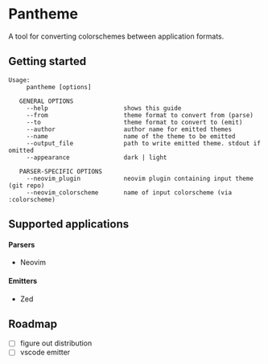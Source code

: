 # Pantheme

A tool for converting colorschemes between application formats.

## Getting started

```
Usage:
     pantheme [options]

   GENERAL OPTIONS
     --help                     shows this guide
     --from                     theme format to convert from (parse)
     --to                       theme format to convert to (emit)
     --author                   author name for emitted themes
     --name                     name of the theme to be emitted
     --output_file              path to write emitted theme. stdout if omitted
     --appearance               dark | light

   PARSER-SPECIFIC OPTIONS
     --neovim_plugin            neovim plugin containing input theme (git repo)
     --neovim_colorscheme       name of input colorscheme (via :colorscheme)
```

## Supported applications

#### Parsers
- Neovim

#### Emitters
- Zed

## Roadmap

- [ ] figure out distribution
- [ ] vscode emitter
